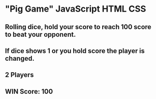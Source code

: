 # "Pig Game" JavaScript HTML CSS
## Rolling dice, hold your score to reach 100 score to beat your opponent. 
## If dice shows 1 or you hold score the player is changed.
## 2 Players
## WIN Score: 100



